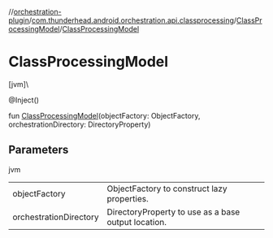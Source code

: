 //[orchestration-plugin](../../../index.md)/[com.thunderhead.android.orchestration.api.classprocessing](../index.md)/[ClassProcessingModel](index.md)/[ClassProcessingModel](-class-processing-model.md)

# ClassProcessingModel

[jvm]\

@Inject()

fun [ClassProcessingModel](-class-processing-model.md)(objectFactory: ObjectFactory, orchestrationDirectory: DirectoryProperty)

## Parameters

jvm

| | |
|---|---|
| objectFactory | ObjectFactory to construct lazy properties. |
| orchestrationDirectory | DirectoryProperty to use as a base output location. |
